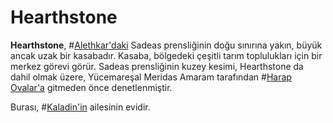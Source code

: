 # Hearthstone

**Hearthstone**, #[Alethkar'daki](locations/alethkar) Sadeas prensliğinin doğu sınırına yakın, büyük ancak uzak bir kasabadır. Kasaba, bölgedeki çeşitli tarım toplulukları için bir merkez görevi görür. Sadeas prensliğinin kuzey kesimi, Hearthstone da dahil olmak üzere, Yücemareşal Meridas Amaram tarafından #[Harap Ovalar'a](locations/shattered-plains)  gitmeden önce denetlenmiştir.

Burası, #[Kaladin'in](characters/kaladin) ailesinin evidir.
